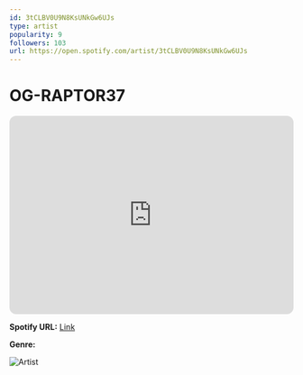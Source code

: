 ```yaml
---
id: 3tCLBV0U9N8KsUNkGw6UJs
type: artist
popularity: 9
followers: 103
url: https://open.spotify.com/artist/3tCLBV0U9N8KsUNkGw6UJs
---
```

# OG-RAPTOR37

<iframe style="border-radius:12px" src="https://open.spotify.com/embed/artist/3tCLBV0U9N8KsUNkGw6UJs" width="100%" height="352" frameBorder="0" allowfullscreen="" allow="autoplay; clipboard-write; encrypted-media; fullscreen; picture-in-picture" loading="lazy"></iframe>

**Spotify URL:** [Link](https://open.spotify.com/artist/3tCLBV0U9N8KsUNkGw6UJs)

**Genre:** 

![Artist](https://i.scdn.co/image/ab67616d0000b273ecea9be5ff27f814e93af462)
